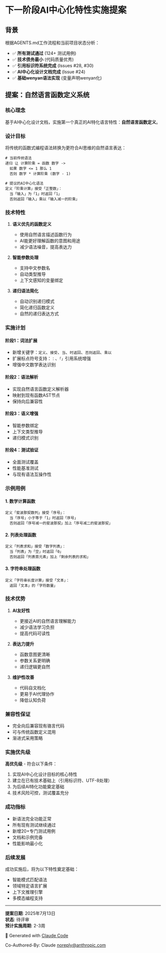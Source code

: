 # 下一阶段AI中心化特性实施提案

## 背景

根据AGENTS.md工作流程和当前项目状态分析：

- ✅ **所有测试通过** (124+ 测试用例)
- ✅ **技术债务最小** (代码质量优秀)
- ✅ **引用标识符系统完成** (Issues #28, #30)
- ✅ **AI中心化设计文档完成** (Issue #24)
- ✅ **基础wenyan语法实现** (变量声明wenyan化)

## 提案：自然语言函数定义系统

### 核心理念

基于AI中心化设计文档，实施第一个真正的AI特化语言特性：**自然语言函数定义**。

### 设计目标

将传统的函数式编程语法转换为更符合AI思维的自然语言表达：

```luoyan
# 当前传统语法
递归 让 计算阶乘 = 函数 数字 ->
  如果 数字 <= 1 那么 1
  否则 数字 * 计算阶乘 (数字 - 1)

# 提议的AI中心化语法
定义「阶乘计算」接受「正整数」：
  当「输入」为「1」时返回「1」
  否则返回「输入」乘以「输入减一的阶乘」
```

### 技术特性

1. **语义优先的函数定义**
   - 使用自然语言描述函数行为
   - AI能更好理解函数的意图和用途
   - 减少语法噪音，提高表达力

2. **智能参数处理**
   - 支持中文参数名
   - 自动类型推导
   - 上下文感知的变量绑定

3. **递归语法简化**
   - 自动识别递归模式
   - 简化递归函数定义
   - 自然的递归表达方式

### 实施计划

#### 阶段1：词法扩展
- 新增关键字：`定义`、`接受`、`当`、`时返回`、`否则返回`、`乘以`
- 扩展标点符号支持：`：`、`「」`引用系统增强
- 增强中文数学表达识别

#### 阶段2：语法解析
- 实现自然语言函数定义解析器
- 映射到现有函数AST节点
- 保持向后兼容性

#### 阶段3：语义增强
- 智能参数绑定
- 上下文类型推导
- 递归模式识别

#### 阶段4：测试验证
- 全面测试覆盖
- 性能基准测试
- 与现有语法互操作性

### 示例用例

#### 1. 数学计算函数
```luoyan
定义「斐波那契数列」接受「序号」：
  当「序号」小于等于「1」时返回「序号」
  否则返回「序号减一的斐波那契」加上「序号减二的斐波那契」
```

#### 2. 列表处理函数
```luoyan
定义「列表求和」接受「数字列表」：
  当「列表」为「空」时返回「0」
  否则返回「列表首元素」加上「剩余列表的求和」
```

#### 3. 字符串处理函数
```luoyan
定义「字符串长度计算」接受「文本」：
  返回「文本」的「字符数量」
```

### 技术优势

1. **AI友好性**
   - 更接近AI的自然语言理解能力
   - 减少语法学习负担
   - 提高代码可读性

2. **表达力提升**
   - 函数意图更清晰
   - 参数关系更明确
   - 递归逻辑更自然

3. **维护性改善**
   - 代码自文档化
   - 更易于AI代理协作
   - 降低认知负荷

### 兼容性保证

- 完全向后兼容现有骆言代码
- 可与传统函数定义混用
- 渐进式采用策略

### 实施优先级

**高优先级** - 符合以下条件：
1. 实现AI中心化设计目标的核心特性
2. 建立在已有技术基础上（引用标识符、UTF-8处理）
3. 为后续AI特化功能奠定基础
4. 技术风险可控，测试覆盖充分

### 成功指标

- 新语法完全功能正常
- 所有现有测试继续通过
- 新增20+专门测试用例
- 文档和示例完备
- 性能影响最小化

### 后续发展

成功实施后，将为以下特性奠定基础：
- 智能模式匹配语法
- 领域特定语言扩展
- 上下文推理引擎
- 多模态编程支持

---

**提案日期**: 2025年7月13日  
**状态**: 待评审  
**预计实施周期**: 2-3周  

🤖 Generated with [Claude Code](https://claude.ai/code)

Co-Authored-By: Claude <noreply@anthropic.com>